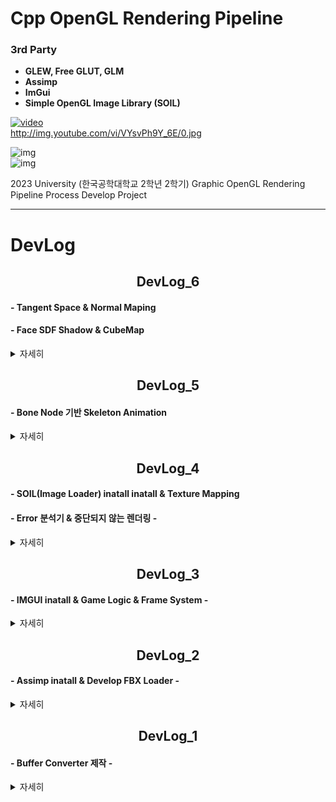 
# Cpp OpenGL Rendering Pipeline

### 3rd Party
 - **GLEW, Free GLUT, GLM**
 - **Assimp**
 - **ImGui**
 - **Simple OpenGL Image Library (SOIL)**  
  
[![video](http://img.youtube.com/vi/VYsvPh9Y_6E/0.jpg)](https://youtu.be/VYsvPh9Y_6E)  
http://img.youtube.com/vi/VYsvPh9Y_6E/0.jpg  

![img](./docs/dev_4_6.gif)  
![img](./docs/dev_6_0.gif)  

2023 University (한국공학대학교 2학년 2학기) Graphic OpenGL Rendering Pipeline Process Develop Project
* * *
# DevLog

## <div align="center"> DevLog_6
#### - Tangent Space & Normal Maping
#### - Face SDF Shadow & CubeMap
<details>
    <summary>자세히</summary>

![img](./docs/dev_6_0.gif)

</details>

## <div align="center"> DevLog_5
#### - Bone Node 기반 Skeleton Animation
<details>
    <summary>자세히</summary>

![img](./docs/dev_5_0.gif)
![img](./docs/dev_5_1.gif)

</details>

## <div align="center"> DevLog_4
#### - SOIL(Image Loader) inatall inatall & Texture Mapping
#### - Error 분석기 & 중단되지 않는 렌더링 -
<details>
    <summary>자세히</summary>

![img](./docs/dev_4_6.gif)
![img](./docs/dev_4_0.png)
![img](./docs/dev_4_3.png)
**쉐이더 및 코드상 오류 보고(Log System) & 쉐이더 오류시 중단되지 않고 Error Shader로 표현**

</details>

## <div align="center"> DevLog_3 
#### - IMGUI inatall & Game Logic & Frame System -

<details>
    <summary>자세히</summary>

![img](./docs/dev_3_0.gif)
</br></br>
#### 프로젝트에 추가한 모습
Added to the project.  
![img](./docs/dev_3_1.png)

</br></br>

#### 로직 시스템 계층 구조
![img](./docs/dev_3_2.png)
</br></br>

#### 라이프사이클
```c++
void World::WorldUpdate()
{
    for (int i = 0; i < gameObjectList.size(); i++)
        gameObjectList[i]->Enable();
    for (int i = 0; i < gameObjectList.size(); i++)
        gameObjectList[i]->Start();
    for (int i = 0; i < gameObjectList.size(); i++)
        gameObjectList[i]->Update();
    for (int i = 0; i < gameObjectList.size(); i++)
        gameObjectList[i]->LateUpdate();
    for (int i = 0; i < gameObjectList.size(); i++)
        gameObjectList[i]->Disable();
    for (int i = 0; i < gameObjectList.size(); i++)
        gameObjectList[i]->PostBehavior();
    for (int i = 0; i < gameObjectList.size(); i++)
        if (gameObjectList[i]->destroy)
            gameObjectList.erase(gameObjectList.begin() + (i--));
}
void World::WorldRender()
{
    for (int i = 0; i < gameObjectList.size(); i++)
        gameObjectList[i]->BeforeRender();
}
```
</br></br>

</details>

## <div align="center"> DevLog_2 
#### - Assimp inatall & Develop FBX Loader -

<details>
    <summary>자세히</summary>

![img](./docs/dev_first_KleeRendering.gif)
<div align="center"> (Example : Gensine Impect - Klee) </div>

</details>

## <div align="center"> DevLog_1</div>
#### - Buffer Converter 제작 -
<details>
    <summary>자세히</summary>

![img](./docs/BufferSystem.drawio.png)

</details>
